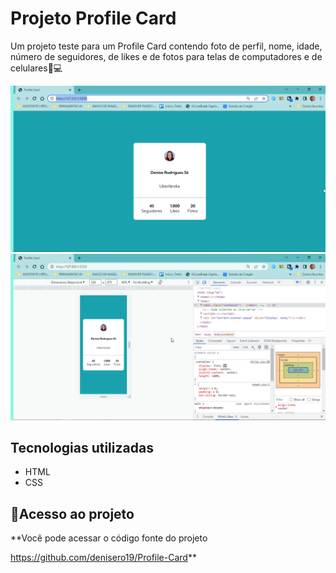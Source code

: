 # Projeto Profile Card
Um projeto teste para um Profile Card contendo foto de perfil, nome, idade, número de seguidores, de likes e de fotos para telas de computadores e de celulares📲💻

<img src=./tela.png alt="Imagem da tela do desktop">

<img src=./mobile.png alt="Imagem da tela do mobile">

## Tecnologias utilizadas
- HTML
- CSS

## 📂Acesso ao projeto

**Você pode acessar o código fonte do projeto 

<https://github.com/denisero19/Profile-Card>**






